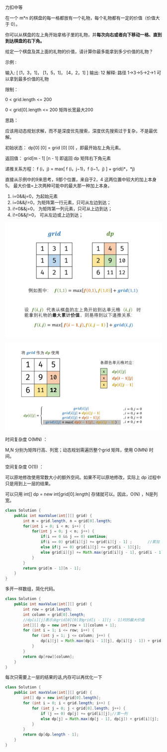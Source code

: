 力扣中等



在一个 m*n 的棋盘的每一格都放有一个礼物，每个礼物都有一定的价值（价值大于 0）。

你可以从棋盘的左上角开始拿格子里的礼物，并**每次向右或者向下移动一格、直到到达棋盘的右下角。**

给定一个棋盘及其上面的礼物的价值，请计算你最多能拿到多少价值的礼物？



示例 :

输入: 
[
  [1，3，1]，
  [1，5，1]，
  [4，2，1]
]
输出: 12
解释: 路径 1→3→5→2→1 可以拿到最多价值的礼物



限制：

0 < grid.length <= 200

0 < grid[0].length <= 200	矩阵长宽最大200





思路：

应该用动态规划求解，而不是深度优先搜索，深度优先搜索过于复杂，不是最优解。 



初始状态： dp[0] [0] = grid [0] [0] ，即最开始左上角元素。

返回值： grid[m - 1] [n - 1]  即返回 dp 矩阵右下角元素 



递推关系方程： f (i，j) = max[ f (i，j−1)，f (i−1，j) ] + grid(i*，*j) 

直接从示例中的9来思考，9那个位置，来自于2，4 这两位置中较大的加上本身 5。
最大价值=上次两种可能中的最大那一种加上本身。



1. i=0&&j=0，为起始元素
2. i=0&&j!=0，为矩阵第一行元素，只可从左边到达； 
3. i!=0&&j=0， 为矩阵第一列元素，只可从上边到达； 
4. i!=0&&j!=0， 可从左边或上边到达； 

![1615993803660](../../../assets/1615993803660.png)



![1615993834356](../../../assets/1615993834356.png)

时间复杂度 O(MN) ： 

M,N 分别为矩阵行高、列宽；动态规划需遍历整个grid 矩阵，使用 O(MN) 时间。

空间复杂度 O(1)) ：

可以原地修改使用常数大小的额外空间。如果不可以原地修改，实际上 dp 过程中只是用到上一层的结果。

可以只用 int[] dp = new int[grid[0].length]  存储就可以。因此，O(N) ，N是列宽。

````java
class Solution {
    public int maxValue(int[][] grid) {
        int m = grid.length, n = grid[0].length;
        for(int i = 0; i < m; i++) {
            for(int j = 0; j < n; j++) {
                if(i == 0 && j == 0) continue;
                if(i == 0) grid[i][j] += grid[i][j - 1] ;		//累加
                else if(j == 0) grid[i][j] += grid[i - 1][j];
                else grid[i][j] += Math.max(grid[i][j - 1], grid[i - 1][j]);
            }
        }
        return grid[m - 1][n - 1];
    }
}
````



多开一样数组，简化代码。

```java
class Solution {
    public int maxValue(int[][] grid) {
        int row = grid.length;
        int column = grid[0].length;
        //dp[i][j]表示从grid[0][0]到grid[i - 1][j - 1]时的最大价值
        int[][] dp = new int[row + 1][column + 1];
        for (int i = 1; i <= row; i++) {
            for (int j = 1; j <= column; j++) {
                dp[i][j] = Math.max(dp[i - 1][j], dp[i][j - 1]) + grid[i - 1][j - 1];
            }
        }
        return dp[row][column];
    }
}
```



 每次只需要上一层的结果的话,内存可以再优化一下 

```java
class Solution {
    public int maxValue(int[][] grid) {
        int[] dp = new int[grid[0].length];
        for (int i = 0; i < grid.length; i++) {
            for (int j = 0; j < grid[0].length; j++) {
                if (j == 0) dp[j] += grid[i][j];//第一列
                else dp[j] = Math.max(dp[j - 1], dp[j]) + grid[i][j];
            }
        }
        return dp[dp.length - 1];
    }
}
```

